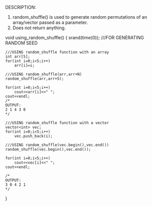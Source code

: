 DESCRIPTION:
1. random_shuffle() is used to generate random permutations of an array/vector passed as a parameter.
2. Does not return anything.

void using_random_shuffle()
{
	  srand(time(0));	///FOR GENERATING RANDOM SEED

    ///USING random_shuffle function with an array
    int arr[5];
    for(int i=0;i<5;i++)
    	arr[i]=i;

    ///USING random_shuffle(arr,arr+N)
    random_shuffle(arr,arr+5);

    for(int i=0;i<5;i++)
    	cout<<arr[i]<<" ";
    cout<<endl;
    /*
    OUTPUT:
    2 1 4 3 0 
    */

    ///USING random_shuffle function with a vector
    vector<int> vec;
    for(int i=0;i<5;i++)
    	vec.push_back(i);

    ///USING random_shuffle(vec.begin(),vec.end())
    random_shuffle(vec.begin(),vec.end());

    for(int i=0;i<5;i++)
    	cout<<vec[i]<<" ";
    cout<<endl;

    /*
    OUTPUT:
    3 0 4 2 1
    */

}
